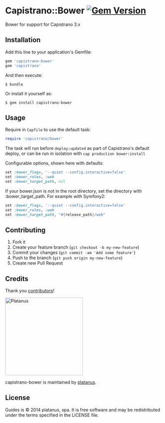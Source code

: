 # Capistrano::Bower [![Gem Version](https://badge.fury.io/rb/capistrano-bower.png)](http://badge.fury.io/rb/capistrano-bower)

Bower for support for Capistrano 3.x

## Installation

Add this line to your application's Gemfile:

```ruby
gem 'capistrano-bower'
gem 'capistrano'
```

And then execute:

    $ bundle

Or install it yourself as:

    $ gem install capistrano-bower

## Usage

Require in `Capfile` to use the default task:

```ruby
require 'capistrano/bower'
```

The task will run before `deploy:updated` as part of Capistrano's default deploy,
or can be run in isolation with `cap production bower:install`

Configurable options, shown here with defaults:

```ruby
set :bower_flags, '--quiet --config.interactive=false'
set :bower_roles, :web
set :bower_target_path, nil
```

If your bower.json is not in the root directory, set the directory with :bower_target_path. For example with Symfony2:

```ruby
set :bower_flags, '--quiet --config.interactive=false'
set :bower_roles, :web
set :bower_target_path, "#{release_path}/web"
```

## Contributing

1. Fork it
2. Create your feature branch (`git checkout -b my-new-feature`)
3. Commit your changes (`git commit -am 'Add some feature'`)
4. Push to the branch (`git push origin my-new-feature`)
5. Create new Pull Request

## Credits

Thank you [contributors](https://github.com/platanus/guides/graphs/contributors)!

<img src="http://platan.us/gravatar_with_text.png" alt="Platanus" width="250"/>

capistrano-bower is maintained by [platanus](http://platan.us).

## License

Guides is © 2014 platanus, spa. It is free software and may be redistributed under the terms specified in the LICENSE file.
